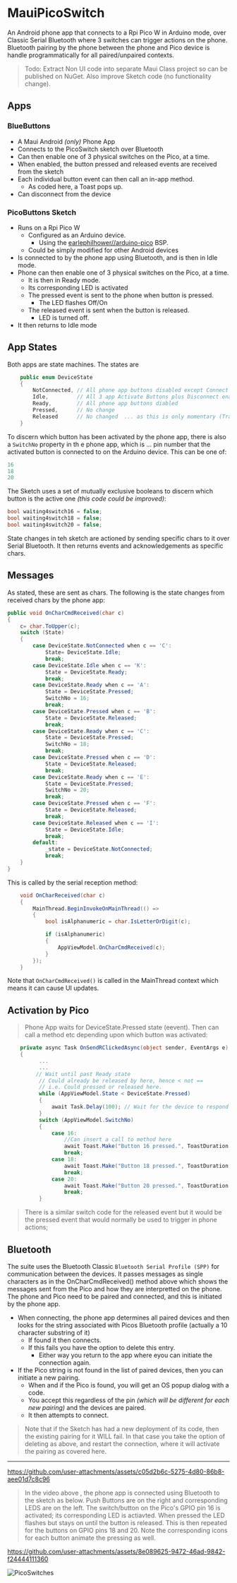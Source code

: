 # MauiPicoSwitch

An Android phone app that connects to a Rpi Pico W in Arduino mode, over Classic Serial Bluetooth where 3 switches can trigger actions on the phone.  Bluetooth pairing by the phone between the phone and Pico device is handle programmatically for all paired/unpaired contexts.

> Todo: Extract Non UI code into separate Maui Class project so can be published on NuGet. Also improve Sketch code (no functionality change).

## Apps

### BlueButtons
  - A Maui Android _(only)_ Phone App
  - Connects to the PicoSwitch sketch over Bluetooth
  - Can then enable one of 3 physical switches on the Pico, at a time.
  - When enabled, the button pressed and released events are received from the sketch
  - Each individual button event can then call an in-app method.
    - As coded here, a Toast pops up.
   - Can disconnect from the device
### PicoButtons Sketch
  - Runs on a Rpi Pico W
    - Configured as an Arduino device.
      - Using the [earlephilhower//arduino-pico](https://github.com/earlephilhower/arduino-pico) BSP.
    - Could be simply modified for other Android devices
  - Is connected to by the phone app using Bluetooth, and is then in Idle mode.
  - Phone can then enable one of 3 physical switches on the Pico, at a time.
    - It is then in Ready mode.
    - Its corresponding LED is activated
    - The pressed event is sent to the phone when button is pressed.
      - The LED flashes Off/On
    - The released event is sent when the button is released.
      - LED is turned off.
  - It then returns to Idle mode

## App States

Both apps are state machines. The states are

```cs
    public enum DeviceState
    {
        NotConnected, // All phone app buttons disabled except Connect
        Idle,         // All 3 app Activate Buttons plus Disconnect enabled
        Ready,        // All phone app buttons diabled
        Pressed,      // No change
        Released      // No changed  ... as this is only momentary (Transitions to Idle)
    }
```
To discern which button has been activated by the phone app, there is also a ```SwitchNo``` property in th e phone app, which is ...  pin number that the activated button is connected to on the Arduino device. This can be one of:
```cs
16
18
20
```
The Sketch uses a set of mutually exclusive booleans to discern which button is the active one _(this code could be improved)_:
```cpp
bool waiting4switch16 = false;
bool waiting4switch18 = false;
bool waiting4switch20 = false;
```

State changes in teh sketch are actioned by sending specific chars to it over Serial Bluetooth.  It then returns events and acknowledgements as specific chars.

## Messages

As stated, these are sent as chars. The following is the state changes from received chars by the phone app:

```cs
public void OnCharCmdReceived(char c)
{
    c= char.ToUpper(c);
    switch (State)
    {
        case DeviceState.NotConnected when c == 'C':
            State= DeviceState.Idle; 
            break;
        case DeviceState.Idle when c == 'K':
            State = DeviceState.Ready;
            break;
        case DeviceState.Ready when c == 'A':
            State = DeviceState.Pressed;
            SwitchNo = 16;
            break;
        case DeviceState.Pressed when c == 'B':
            State = DeviceState.Released;
            break;
        case DeviceState.Ready when c == 'C':
            State = DeviceState.Pressed;
            SwitchNo = 18;
            break;
        case DeviceState.Pressed when c == 'D':
            State = DeviceState.Released;
            break;
        case DeviceState.Ready when c == 'E':
            State = DeviceState.Pressed;
            SwitchNo = 20;
            break;
        case DeviceState.Pressed when c == 'F':
            State = DeviceState.Released;
            break;
        case DeviceState.Released when c == 'I':
            State = DeviceState.Idle;
            break;
        default:
            _state = DeviceState.NotConnected;
            break;
    }
}
```
This is called by the serial reception method:
```cs
    void OnCharReceived(char c)
    {
        MainThread.BeginInvokeOnMainThread(() =>
        {
            bool isAlphanumeric = char.IsLetterOrDigit(c);

            if (isAlphanumeric)
            {
                AppViewModel.OnCharCmdReceived(c);
            }
        });
    }
```
Note that ```OnCharCmdReceived()``` is called in the MainThread context which means it can cause UI updates.

## Activation by Pico

> Phone App waits for DeviceState.Pressed state (eevent). Then can call a method etc depending upon which button was activated:

```cs
    private async Task OnSendRClickedAsync(object sender, EventArgs e)
    {
          ...
          ...
         // Wait until past Ready state
          // Could already be released by here, hence < not ==
          // i.e. Could pressed or released here.
          while (AppViewModel.State < DeviceState.Pressed) 
          {
              await Task.Delay(100); // Wait for the device to respond
          }
          switch (AppViewModel.SwitchNo)
          {
              case 16:
                  //Can insert a call to method here
                  await Toast.Make("Button 16 pressed.", ToastDuration.Short, 14).Show();
                  break;
              case 18:
                  await Toast.Make("Button 18 pressed.", ToastDuration.Short, 14).Show();
                  break;
              case 20:
                  await Toast.Make("Button 20 pressed.", ToastDuration.Short, 14).Show();
                  break;
          }
```
> There is a similar switch code for the released event but it would be the pressed event that would normally be used to trigger in phone actions;

## Bluetooth

The suite uses the Bluetooth Classic  ```Bluetooth Serial Profile (SPP)``` for communication between the devices. It passes messages as single characters as in the OnCharCmdReceived() method above which shows the messages sent from the Pico and how they are interpretted on the phone. The phone and Pico need to be paired and connected, and this is initiated by the phone app. 
- When connecting, the phone app determines all paired devices and then looks for the string associated with Picos Bluetooth profile (actually a 10 character substring of it)
  - If found it then connects.
  - If this fails you have the option to delete this entry.
    - Either way you return to the app where eyou can initiate the connection again. 
- If the Pico string is not found in the list of paired devices, then you can initiate a new pairing.
  - When and if the Pico is found, you will get an OS popup dialog with a code.
  - You accept this regardless of the pin _(which will be different for each new pairing)_ and the devices are paired.
  - It then attempts to connect.
> Note that if the Sketch has had a new deployment of its code, then the existing pairing for it WILL fail. In that case you take the option of deleting as above, and restart the connection, where it will activate the pairing as covered here.

---

https://github.com/user-attachments/assets/c05d2b6c-5275-4d80-86b8-aee01d7c8c96 

> In the video above , the phone app is connected using Bluetooth to the sketch as below. Push Buttons are on the right and corresponding LEDS are on the left. The switch/button on the Pico's GPIO pin 16 is activated; its corresponding LED is actiavted. When pressed the LED flashes but stays on until the button is released. This is then repeated for the buttons on GPIO pins 18 and 20. Note the corresponding icons for each button animate the pressing as well.
> 
https://github.com/user-attachments/assets/8e089625-9472-46ad-9842-f24444111360

![PicoSwitches](https://github.com/user-attachments/assets/e4baf986-6061-4334-aa9b-0140f6f3b78d)

